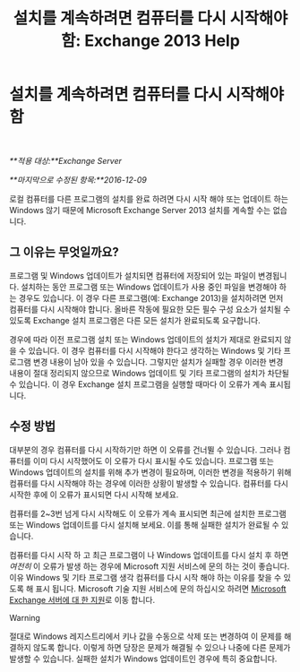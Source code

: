 ﻿---
title: '설치를 계속하려면 컴퓨터를 다시 시작해야 함: Exchange 2013 Help'
TOCTitle: 설치를 계속하려면 컴퓨터를 다시 시작해야 함
ms:assetid: d5c73280-4e54-473a-b328-9673af11e2c0
ms:mtpsurl: https://technet.microsoft.com/ko-kr/library/ms.exch.setupreadiness.rebootpending(v=EXCHG.150)
ms:contentKeyID: 50484231
ms.date: 05/22/2018
mtps_version: v=EXCHG.150
ms.translationtype: MT
---

# 설치를 계속하려면 컴퓨터를 다시 시작해야 함

 

_**적용 대상:**Exchange Server_

_**마지막으로 수정된 항목:**2016-12-09_

로컬 컴퓨터를 다른 프로그램의 설치를 완료 하려면 다시 시작 해야 또는 업데이트 하는 Windows 않기 때문에 Microsoft Exchange Server 2013 설치를 계속할 수는 없습니다.

## 그 이유는 무엇일까요?

프로그램 및 Windows 업데이트가 설치되면 컴퓨터에 저장되어 있는 파일이 변경됩니다. 설치하는 동안 프로그램 또는 Windows 업데이트가 사용 중인 파일을 변경해야 하는 경우도 있습니다. 이 경우 다른 프로그램(예: Exchange 2013)을 설치하려면 먼저 컴퓨터를 다시 시작해야 합니다. 올바른 작동에 필요한 모든 필수 구성 요소가 설치될 수 있도록 Exchange 설치 프로그램은 다른 모든 설치가 완료되도록 요구합니다.

경우에 따라 이전 프로그램 설치 또는 Windows 업데이트의 설치가 제대로 완료되지 않을 수 있습니다. 이 경우 컴퓨터를 다시 시작해야 한다고 생각하는 Windows 및 기타 프로그램 변경 내용이 남아 있을 수 있습니다. 그렇지만 설치가 실패할 경우 이러한 변경 내용이 절대 정리되지 않으므로 Windows 업데이트 및 기타 프로그램의 설치가 차단될 수 있습니다. 이 경우 Exchange 설치 프로그램을 실행할 때마다 이 오류가 계속 표시됩니다.

## 수정 방법

대부분의 경우 컴퓨터를 다시 시작하기만 하면 이 오류를 건너뛸 수 있습니다. 그러나 컴퓨터를 이미 다시 시작했어도 이 오류가 다시 표시될 수도 있습니다. 프로그램 또는 Windows 업데이트의 설치를 위해 추가 변경이 필요하며, 이러한 변경을 적용하기 위해 컴퓨터를 다시 시작해야 하는 경우에 이러한 상황이 발생할 수 있습니다. 컴퓨터를 다시 시작한 후에 이 오류가 표시되면 다시 시작해 보세요.

컴퓨터를 2~3번 넘게 다시 시작해도 이 오류가 계속 표시되면 최근에 설치한 프로그램 또는 Windows 업데이트를 다시 설치해 보세요. 이를 통해 실패한 설치가 완료될 수 있습니다.

컴퓨터를 다시 시작 하 고 최근 프로그램이 나 Windows 업데이트를 다시 설치 후 하면 *여전히* 이 오류가 발생 하는 경우에 Microsoft 지원 서비스에 문의 하는 것이 좋습니다. 이유 Windows 및 기타 프로그램 생각 컴퓨터를 다시 시작 해야 하는 이유를 찾을 수 있도록 해 표시 됩니다. Microsoft 기술 지원 서비스에 문의 하십시오 하려면 [Microsoft Exchange 서버에 대 한 지원](https://go.microsoft.com/fwlink/p/?linkid=525940)로 이동 합니다.


> [!WARNING]
> 절대로 Windows 레지스트리에서 키나 값을 수동으로 삭제 또는 변경하여 이 문제를 해결하지 않도록 합니다. 이렇게 하면 당장은 문제가 해결될 수 있으나 나중에 다른 문제가 발생할 수 있습니다. 실패한 설치가 Windows 업데이트인 경우에 특히 중요합니다.


